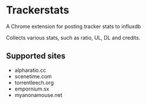 Trackerstats
============

A Chrome extension for posting tracker stats to influxdb

Collects various stats, such as ratio, UL, DL and credits.

Supported sites
---------------

* alpharatio.cc
* scenetime.com
* torrentleech.org
* empornium.sx
* myanonamouse.net
